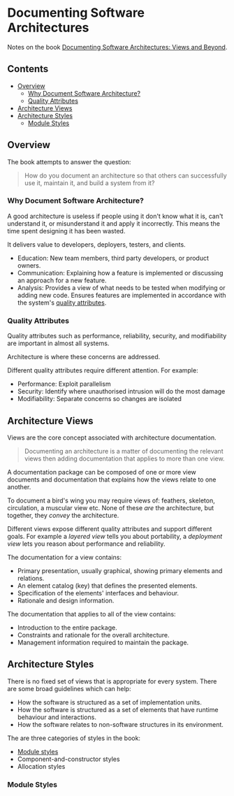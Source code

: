 # Documenting Software Architectures

Notes on the book [Documenting Software Architectures: Views and Beyond](http://resources.sei.cmu.edu/library/asset-view.cfm?assetID=30386).

## Contents

- [Overview](#overview)
    - [Why Document Software Architecture?](#why-document-software-architecture)
    - [Quality Attributes](#quality-attributes)
- [Architecture Views](#architecture-views)
- [Architecture Styles](#architecture-styles)
    - [Module Styles](#module-styles)

## Overview

The book attempts to answer the question:

> How do you document an architecture so that others can successfully use it, maintain it, and build a system from it?

### Why Document Software Architecture?

A good architecture is useless if people using it don't know what it is, can't understand it, or misunderstand it and apply it incorrectly. This means the time spent designing it has been wasted.

It delivers value to developers, deployers, testers, and clients.

- Education: New team members, third party developers, or product owners.
- Communication: Explaining how a feature is implemented or discussing an approach for a new feature.
- Analysis: Provides a view of what needs to be tested when modifying or adding new code. Ensures features are implemented in accordance with the system's [quality attributes](#quality-attributes).

### Quality Attributes

Quality attributes such as performance, reliability, security, and modifiability are important in almost all systems.

Architecture is where these concerns are addressed.

Different quality attributes require different attention. For example:

- Performance: Exploit parallelism
- Security: Identify where unauthorised intrusion will do the most damage
- Modifiability: Separate concerns so changes are isolated

## Architecture Views

Views are the core concept associated with architecture documentation.

> Documenting an architecture is a matter of documenting the relevant views then adding documentation that applies to more than one view.

A documentation package can be composed of one or more view documents and documentation that explains how the views relate to one another.

To document a bird's wing you may require views of: feathers, skeleton, circulation, a muscular view etc. None of these *are* the architecture, but together, they *convey* the architecture.

Different views expose different quality attributes and support different goals. For example a *layered view* tells you about portability, a *deployment view* lets you reason about performance and reliability.

The documentation for a view contains:

- Primary presentation, usually graphical, showing primary elements and relations.
- An element catalog (key) that defines the presented elements.
- Specification of the elements' interfaces and behaviour.
- Rationale and design information.

The documentation that applies to all of the view contains:

- Introduction to the entire package.
- Constraints and rationale for the overall architecture.
- Management information required to maintain the package.

## Architecture Styles

There is no fixed set of views that is appropriate for every system. There are some broad guidelines which can help:

- How the software is structured as a set of implementation units.
- How the software is structured as a set of elements that have runtime behaviour and interactions.
- How the software relates to non-software structures in its environment.

The are three categories of styles in the book:

- [Module styles](#module-styles)
- Component-and-constructor styles
- Allocation styles

### Module Styles
